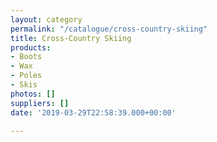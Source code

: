 ```yaml
---
layout: category
permalink: "/catalogue/cross-country-skiing"
title: Cross-Country Skiing
products:
- Boots
- Wax
- Poles
- Skis
photos: []
suppliers: []
date: '2019-03-29T22:58:39.000+00:00'

---
```

